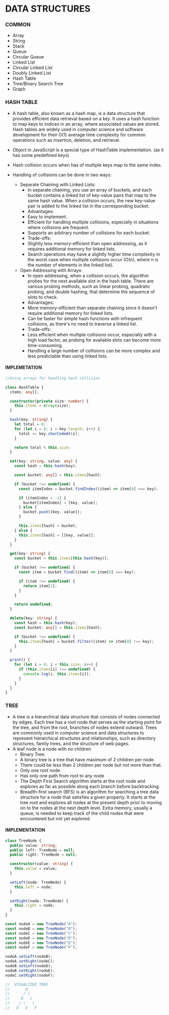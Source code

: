 # DATA STRUCTURES

### COMMON

- Array
- String
- Stack
- Queue
- Circular Queue
- Linked List
- Circular Linked List
- Doubly Linked List
- Hash Table
- Tree/Binary Search Tree
- Graph

### HASH TABLE

- A hash table, also known as a hash map, is a data structure that provides efficient data retrieval based on a key. It uses a hash function to map keys to indices in an array, where associated values are stored. Hash tables are widely used in computer science and software development for their O(1) average time complexity for common operations such as insertion, deletion, and retrieval.
- Object in JavaScript is a special type of HashTable implementation. (as it has some predefined keys)
- Hash collision occurs when has of multiple keys map to the same index.
- Handling of collisions can be done in two ways:

  - Separate Chaining with Linked Lists:
    - In separate chaining, you use an array of buckets, and each bucket contains a linked list of key-value pairs that map to the same hash value. When a collision occurs, the new key-value pair is added to the linked list in the corresponding bucket.
    - Advantages:
    - Easy to implement.
    - Efficient for handling multiple collisions, especially in situations where collisions are frequent.
    - Supports an arbitrary number of collisions for each bucket.
    - Trade-offs:
    - Slightly less memory-efficient than open addressing, as it requires additional memory for linked lists.
    - Search operations may have a slightly higher time complexity in the worst case when multiple collisions occur (O(n), where n is the number of elements in the linked list).
  - Open Addressing with Arrays:
    - In open addressing, when a collision occurs, the algorithm probes for the next available slot in the hash table. There are various probing methods, such as linear probing, quadratic probing, and double hashing, that determine the sequence of slots to check.
    - Advantages:
    - More memory-efficient than separate chaining since it doesn't require additional memory for linked lists.
    - Can be faster for simple hash functions with infrequent collisions, as there's no need to traverse a linked list.
    - Trade-offs:
    - Less efficient when multiple collisions occur, especially with a high load factor, as probing for available slots can become more time-consuming.
    - Handling a large number of collisions can be more complex and less predictable than using linked lists.

#### IMPLEMETATION

```typescript
//Using arrays for handling hash collision

class HashTable {
  items: any[];

  constructor(private size: number) {
    this.items = Array(size);
  }

  hash(key: string) {
    let total = 0;
    for (let i = 0; i < key.length; i++) {
      total += key.charCodeAt(i);
    }

    return total % this.size;
  }

  set(key: string, value: any) {
    const hash = this.hash(key);

    const bucket: any[] = this.items[hash];

    if (bucket !== undefined) {
      const itemIndex = bucket.findIndex((item) => item[0] === key);

      if (itemIndex > -1) {
        bucket[itemIndex] = [key, value];
      } else {
        bucket.push([key, value]);
      }

      this.items[hash] = bucket;
    } else {
      this.items[hash] = [[key, value]];
    }
  }

  get(key: string) {
    const bucket = this.items[this.hash(key)];

    if (bucket !== undefined) {
      const item = bucket.find((item) => item[0] === key);

      if (item !== undefined) {
        return item[1];
      }
    }

    return undefined;
  }

  delete(key: string) {
    const hash = this.hash(key);
    const bucket: any[] = this.items[hash];

    if (bucket !== undefined) {
      this.items[hash] = bucket.filter((item) => item[0] !== key);
    }
  }

  print() {
    for (let i = 0; i < this.size; i++) {
      if (this.items[i] !== undefined) {
        console.log(i, this.items[i]);
      }
    }
  }
}
```

### TREE

- A tree is a hierarchical data structure that consists of nodes connected by edges. Each tree has a root node that serves as the starting point for the tree, and from the root, branches of nodes extend outward. Trees are commonly used in computer science and data structures to represent hierarchical structures and relationships, such as directory structures, family trees, and the structure of web pages.
- A leaf node is a node with no children
  - Binary Tree:
  - A binary tree is a tree that have maximum of 2 children per node.
  - There could be less than 2 children per node but not more than that.
  - Only one root node
  - Has only one path from root to any node
  - The Depth First Search algorithm starts at the root node and explores as far as possible along each branch before backtracking.
  - Breadth-first search (BFS) is an algorithm for searching a tree data structure for a node that satisfies a given property. It starts at the tree root and explores all nodes at the present depth prior to moving on to the nodes at the next depth level. Extra memory, usually a queue, is needed to keep track of the child nodes that were encountered but not yet explored.

#### IMPLEMENTATION

```typescript
class TreeNode {
  public value: string;
  public left: TreeNode = null;
  public right: TreeNode = null;

  constructor(value: string) {
    this.value = value;
  }

  setLeft(node: TreeNode) {
    this.left = node;
  }

  setRight(node: TreeNode) {
    this.right = node;
  }
}

const nodeA = new TreeNode("A");
const nodeB = new TreeNode("B");
const nodeC = new TreeNode("C");
const nodeD = new TreeNode("D");
const nodeE = new TreeNode("E");
const nodeF = new TreeNode("F");

nodeA.setLeft(nodeB);
nodeA.setRight(nodeC);
nodeB.setLeft(nodeD);
nodeB.setRight(nodeE);
nodeC.setRight(nodeF);

//  VISUALIZED TREE
//       A
//      / \
//     B   C
//    / \   \
//   D   E   F
```
